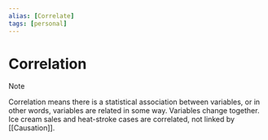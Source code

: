 ```yaml
---
alias: [Correlate]
tags: [personal]
---
```

# Correlation

> [!note]
> Correlation means there is a statistical association between variables, or in other words, variables are related in some way. Variables change together. Ice cream sales and heat-stroke cases are correlated, not linked by [[Causation]].
